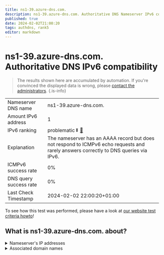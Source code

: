 ```yaml
---
title: ns1-39.azure-dns.com.
description: ns1-39.azure-dns.com. Authoritative DNS Nameserver IPv6 compatibility
published: true
date: 2024-02-02T21:00:20
tags: authdns, rank5
editor: markdown
---
```


# ns1-39.azure-dns.com. Authoritative DNS IPv6 compatibility

> The results shown here are accumulated by automation. If you're convinced the displayed data is wrong, please [contact the administrators](/howto/chat). 
{.is-info}




|   |   |
| - | - |
| Nameserver DNS name | ns1-39.azure-dns.com.
| Amount IPv6 address | 1
| IPv6 ranking | problematic :arrow_double_down: [🔗](/howto/ranking) |
| Explanation | The nameserver has an AAAA record but does not respond to ICMPv6 echo requests and rarely answers correctly to DNS queries via IPv6. |
| ICMPv6 success rate | 0%|
| DNS query success rate | 0% |
| Last Check Timestamp | 2024-02-02 22:00:20+01:00 |

To see how this test was performed, please have a look at [our website test criteria howto](/howto/testcriteria/authdns)!


## What is ns1-39.azure-dns.com. about?




<details>
<summary>Nameserver's IP addresses</summary>

2603:1061:0:10::27

</details>



<details>
<summary>Associated domain names</summary>

www.microsoft.com

</details>
